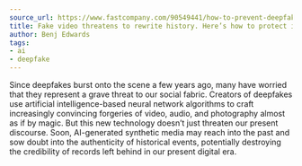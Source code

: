 ```yaml
---
source_url: https://www.fastcompany.com/90549441/how-to-prevent-deepfakes
title: Fake video threatens to rewrite history. Here’s how to protect it
author: Benj Edwards
tags:
- ai
- deepfake
---
```


Since deepfakes burst onto the scene a few years ago, many have worried that they represent a grave threat to our social fabric. Creators of deepfakes use artificial intelligence-based neural network algorithms to craft increasingly convincing forgeries of video, audio, and photography almost as if by magic. But this new technology doesn’t just threaten our present discourse. Soon, AI-generated synthetic media may reach into the past and sow doubt into the authenticity of historical events, potentially destroying the credibility of records left behind in our present digital era.
